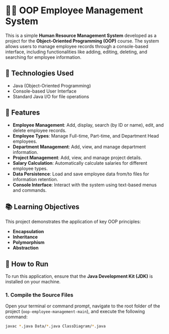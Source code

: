 # 👨‍💼 OOP Employee Management System

This is a simple **Human Resource Management System** developed as a project for the **Object-Oriented Programming (OOP)** course. The system allows users to manage employee records through a console-based interface, including functionalities like adding, editing, deleting, and searching for employee information.

## 🔧 Technologies Used
- Java (Object-Oriented Programming)
- Console-based User Interface
- Standard Java I/O for file operations

## 📌 Features
- **Employee Management**: Add, display, search (by ID or name), edit, and delete employee records.
- **Employee Types**: Manage Full-time, Part-time, and Department Head employees.
- **Department Management**: Add, view, and manage department information.
- **Project Management**: Add, view, and manage project details.
- **Salary Calculation**: Automatically calculate salaries for different employee types.
- **Data Persistence**: Load and save employee data from/to files for information retention.
- **Console Interface**: Interact with the system using text-based menus and commands.

## 📚 Learning Objectives
This project demonstrates the application of key OOP principles:
- **Encapsulation**
- **Inheritance**
- **Polymorphism**
- **Abstraction**

## 🚀 How to Run

To run this application, ensure that the **Java Development Kit (JDK)** is installed on your machine.

### 1. Compile the Source Files

Open your terminal or command prompt, navigate to the root folder of the project (`oop-employee-management-main`), and execute the following command:

```bash
javac *.java Data/*.java ClassDiagram/*.java
